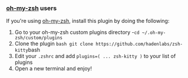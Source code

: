 <!-- Space: Projects -->
<!-- Parent: Project -->
<!-- Title: Installation Oh-My-Zsh ZshKitty -->
<!-- Label: ZshKitty -->
<!-- Label: Project -->
<!-- Label: Installation -->
<!-- Label: Oh-My-Zsh -->
<!-- Include: docs/disclaimer.md -->
<!-- Include: ac:toc -->

### [oh-my-zsh](https://github.com/ohmyzsh/ohmyzsh) users

If you're using [oh-my-zsh](https://github.com/ohmyzsh/ohmyzsh), install this plugin by doing the following:

1.  Go to your oh-my-zsh custom plugins directory -`cd ~/.oh-my-zsh/custom/plugins`
2.  Clone the plugin `bash git clone https://github.com/hadenlabs/zsh-kitty`bash
3.  Edit your `.zshrc` and add `plugins=( ... zsh-kitty )` to your list of plugins
4.  Open a new terminal and enjoy!
